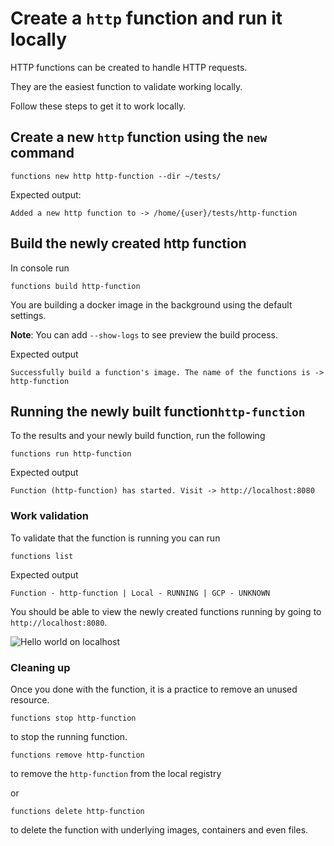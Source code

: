 # Create a `http` function and run it locally

HTTP functions can be created to handle HTTP requests.

They are the easiest function to validate working locally.

Follow these steps to get it to work locally.

## Create a new `http` function using the `new` command

```console
functions new http http-function --dir ~/tests/
```

Expected output:

```console
Added a new http function to -> /home/{user}/tests/http-function
```

## Build the newly created http function

In console run

```console
functions build http-function
```

You are building a docker image in the background using the default settings.

**Note**:  You can add `--show-logs` to see preview the build process.

Expected output

```console
Successfully build a function's image. The name of the functions is -> http-function
```

## Running the newly built function`http-function`

To the results and your newly build function, run the following

```console
functions run http-function
```

Expected output

```console
Function (http-function) has started. Visit -> http://localhost:8080
```

### Work validation

To validate that the function is running you can run

```console
functions list
```

Expected output

```console
Function - http-function | Local - RUNNING | GCP - UNKNOWN
```

You should be able to view the newly created functions running by going to `http://localhost:8080`.

![Hello world on localhost](https://user-images.githubusercontent.com/20417569/139000266-f596a100-c018-4591-83c5-d131b778a24e.png)

### Cleaning up

Once you done with the function, it is a practice to remove an unused resource.

```console
functions stop http-function
```

to stop the running function.


```console
functions remove http-function
```

to remove the `http-function` from the local registry

or

```console
functions delete http-function
```

to delete the function with underlying images, containers and even files.
